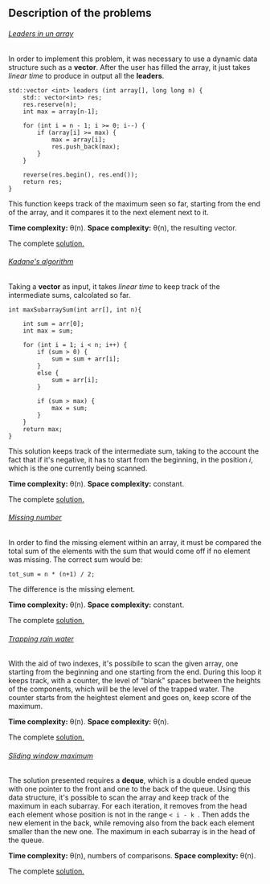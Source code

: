 
## Description of the problems

###### [Leaders in un array](https://practice.geeksforgeeks.org/problems/leaders-in-an-array/0)

In order to implement this problem, it was necessary to use a dynamic data structure such as a **vector**.
After the user has filled the array, it just takes _linear time_ to produce in output all the **leaders**.

```
std::vector <int> leaders (int array[], long long n) {
    std:: vector<int> res;
    res.reserve(n);
    int max = array[n-1];

    for (int i = n - 1; i >= 0; i--) {
        if (array[i] >= max) {
            max = array[i];
            res.push_back(max);
        }
    }
    
    reverse(res.begin(), res.end());
    return res;
}
```

This function keeps track of the maximum seen so far, starting from the end of the array, and it compares it to the next element next to it.

**Time complexity:** θ(n).
**Space complexity:** θ(n), the resulting vector.

The complete [solution.](https://github.com/Claire-gip/CompetitiveProgramming-Unipi/blob/master/Lecture_01/leadersInArray.cc)


###### [Kadane's algorithm](https://practice.geeksforgeeks.org/problems/kadanes-algorithm/0)

Taking a **vector** as input, it takes _linear time_ to keep track of the intermediate sums, calcolated so far.

```
int maxSubarraySum(int arr[], int n){
    
    int sum = arr[0];
    int max = sum;

    for (int i = 1; i < n; i++) {
        if (sum > 0) {
            sum = sum + arr[i];
        }
        else {
            sum = arr[i];
        }

        if (sum > max) {
            max = sum;
        }        
    }
    return max;
}
```

This solution keeps track of the intermediate sum, taking to the account the fact that if it's negative, it has to start from the beginning, in the position _i_, which is the one currently being scanned.

**Time complexity:** θ(n).
**Space complexity:** constant.

The complete [solution.](https://github.com/Claire-gip/CompetitiveProgramming-Unipi/blob/master/Lecture_01/kadane.cc)


###### [Missing number](https://practice.geeksforgeeks.org/problems/missing-number-in-array/0)

In order to find the missing element within an array, it must be compared the total sum of the elements with the sum that would come off if no element was missing.
The correct sum would be:  

```
tot_sum = n * (n+1) / 2;
```
The difference is the missing element.

**Time complexity:** θ(n).
**Space complexity:** constant.

The complete [solution.](https://github.com/Claire-gip/CompetitiveProgramming-Unipi/blob/master/Lecture_01/missingNumber.cc)


###### [Trapping rain water](https://practice.geeksforgeeks.org/problems/trapping-rain-water/0)

With the aid of two indexes, it's possibile to scan the given array, one starting from the beginning and one starting from the end.
During this loop it keeps track, with a counter, the level of "blank" spaces between the heights of the components, which will be the level of the trapped water.
The counter starts from the heightest element and goes on, keep score of the maximum.

**Time complexity:** θ(n).
**Space complexity:** θ(n).

The complete [solution.](https://github.com/Claire-gip/CompetitiveProgramming-Unipi/blob/master/Lecture_01/trappingWater.cc)


###### [Sliding window maximum](http://practice.geeksforgeeks.org/problems/maximum-of-all-subarrays-of-size-k/0)

The solution presented requires a **deque**, which is a double ended queue with one pointer to the front and one to the back of the queue.
Using this data structure, it's possible to scan the array and keep track of the maximum in each subarray.
For each iteration, it removes from the head each element whose position is not in the range `< i - k `.
Then adds the new element in the back, while removing also from the back each element smaller than the new one.
The maximum in each subarray is in the head of the queue.

**Time complexity:** θ(n), numbers of comparisons.
**Space complexity:** θ(n).

The complete [solution.](https://github.com/Claire-gip/CompetitiveProgramming-Unipi/blob/master/Lecture_01/slidingWindow.cc)
